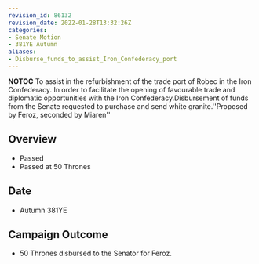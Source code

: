 ```yaml
---
revision_id: 86132
revision_date: 2022-01-28T13:32:26Z
categories:
- Senate Motion
- 381YE Autumn
aliases:
- Disburse_funds_to_assist_Iron_Confederacy_port
---
```



__NOTOC__
To assist in the refurbishment of the trade port of Robec in the Iron Confederacy. In order to facilitate the opening of favourable trade and diplomatic opportunities with the Iron Confederacy.Disbursement of funds from the Senate requested to purchase and send white granite.''Proposed by Feroz, seconded by Miaren'' 

## Overview
* Passed 
* Passed at 50 Thrones

## Date
* Autumn 381YE

## Campaign Outcome
* 50 Thrones disbursed to the Senator for Feroz.